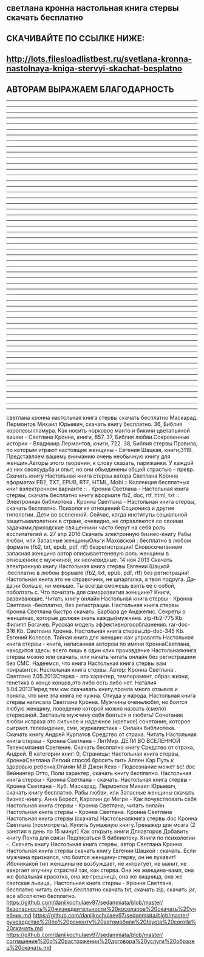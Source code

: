 светлана кронна настольная книга стервы скачать бесплатно
--------------------------------------------------
СКАЧИВАЙТЕ ПО ССЫЛКЕ НИЖЕ:
--------------------------------------------------
http://lots.filesloadlistbest.ru/svetlana-kronna-nastolnaya-kniga-stervyi-skachat-besplatno
--------------------------------------------------
АВТОРАМ ВЫРАЖАЕМ БЛАГОДАРНОСТЬ
--------------------------------------------------
--------------------------------------------------
--------------------------------------------------
--------------------------------------------------
--------------------------------------------------
--------------------------------------------------
--------------------------------------------------
--------------------------------------------------
--------------------------------------------------
--------------------------------------------------
--------------------------------------------------
--------------------------------------------------
--------------------------------------------------
--------------------------------------------------
--------------------------------------------------
--------------------------------------------------
--------------------------------------------------
--------------------------------------------------
--------------------------------------------------
--------------------------------------------------
--------------------------------------------------
--------------------------------------------------
--------------------------------------------------
--------------------------------------------------
--------------------------------------------------
--------------------------------------------------
--------------------------------------------------
--------------------------------------------------
--------------------------------------------------
--------------------------------------------------
--------------------------------------------------
--------------------------------------------------
--------------------------------------------------
--------------------------------------------------
--------------------------------------------------
--------------------------------------------------
--------------------------------------------------
--------------------------------------------------
--------------------------------------------------
--------------------------------------------------
--------------------------------------------------
--------------------------------------------------
--------------------------------------------------
--------------------------------------------------
--------------------------------------------------
--------------------------------------------------
--------------------------------------------------
--------------------------------------------------
--------------------------------------------------
--------------------------------------------------
--------------------------------------------------
--------------------------------------------------
--------------------------------------------------
--------------------------------------------------
--------------------------------------------------
--------------------------------------------------
светлана кронна настольная книга стервы скачать бесплатно Маскарад. Лермонтов Михаил Юрьевич, скачать книгу бесплатно. 36, Библия королевы гламура. Как носить норковое манто и бикини цветапьяной вишни - Светлана Кронна, книги, 857. 37, Библия любви.Сокровенные истории - Владимир Лермонтов, книги, 722. 38, Библия стервы.Правила, по которым играют настоящие женщины - Евгения Шацкая, книги,3119. Представляем вашему вниманию очень необычную книгу для женщин.Авторы этого творения, к слову сказать, парижанки. У каждой из них своясудьба и опыт, но они обьединены общей страстью - превр. Скачать книгу Настольная книга стервы автора Светлана Кронна вформатах FB2, TXT, EPUB, RTF, HTML, Mobi :: Коллекция бесплатных книг вэлектронном варианте :: . Кронна Светлана - Настольная книга стервы, скачать бесплатно книгу вформате fb2, doc, rtf, html, txt :: Электронная библиотека . Кронна Светлана - Настольная книга стервы, скачать бесплатно. Психология отношений  Соционика и другие типологии. Дети во вселенной. Сейчас, когда институты социальной защитымалолетних в стране, очевидно, не справляются со своими задачами,приходские священники часто берут на себя роль воспитателей и. 27 апр 2016  Скачать электронную бизнес-книгу Рабы любви, или Запасные женщиныОльги Маховской : бесплатно в любом формате (fb2, txt, epub, pdf, rtf) безрегистрации! Словосочетанием запасная женщина автор описываеттеневую роль женщины в отношениях с мужчиной, их неочевидные. 14 ноя 2013  Скачать электронную книгу Настольная книга стервы Евгении Шацкой :бесплатно в любом формате (fb2, txt, epub, pdf, rtf) без регистрации!Настольная книга  это не справочник, не шпаргалка, а твоя подруга. Да-да,ни больше, ни меньше. Ты всегда сможешь взять ее с собой, поболтать с. Что почитать для саморазвития женщине? Книги, развивающие. Читать книгу онлайн Настольная книга стервы - Кронна Светлана -бесплатно, без регистрации. Настольная книга стервы  Кронна Светлана  быстро скачать. Барбара де Анджелис. Секреты о женщинах, которые должен знать каждыймужчина. zip-fb2-775 Kb. Филипп Богачев. Русская модель эффективногособлазнения. rar-doc-316 Kb. Светлана Кронна. Настольная книга стервы.zip-doc-345 Kb. Евгений Колесов. Тайная книга для женщин: как управлять
Настольная книга стервы - книга, написанная автором по имени КроннаСветлана, находится здесь: всего лишь в один клик произвдение Настольнаякнига стервы можно или скачать, или начать читать онлайн без регистрациии без СМС. Надеемся, что книга Настольная книга стервы вам понравится. Настольная книга стервы. Автор: Кронна Светлана . Светлана  7.05.2013Стерва - это характер, темперамент, образ жизни, генетика в конце концов,это либо есть либо нет.  Наталия  5.04.2013Перед тем как скачивать книгу,прочла много отзывов и поняла, что мне эта книга не нужна. Откуда у народа. Настольная книга стервы  написала Светлана Кронна. Мужчины оченьлюбят, но боятся любую женщину, поведение которой можно назвать (смело) стервозной. Заставьте мужчину себя бояться и любить! Сочетание любви истраха  это сильное и надежное (крепкое) сочетание, которое сыграет. телевидение, сми, журналистика - Онлайн библиотека. Скачать книгу  Андрей Курпатов  Средство от страха. Читать Настольная книга стервы - Кронна Светлана  - ЛитМир. ДЕТИ ВО ВСЕЛЕННОЙ  Телекомпания Сретение. Скачать бесплатно книгу Средство от страха, Андрей. В категории книг: 0, Страницы:  Настольная книга стервы, КроннаСветлана  Легкий способ бросить пить Аллен Кар  Путь к здоровью ребенка,Оганян М.В  Джон Кехо - Подсознание может вс!.doc  Вейнингер Отто, Поли характер, скачать книгу бесплатно. Настольная книга стервы - Кронна Светлана - скачать. Настольная книга стервы - Кронна Светлана - Куб. Маскарад. Лермонтов Михаил Юрьевич, скачать книгу бесплатно. Рабы любви, или Запасные женщины скачать бизнес-книгу. Анна Берест, Каролин де Мегре - Как почувствовать себя
Настольная книга стервы - Кронна Светлана, читать онлайн. Настольная книга стервы - Кронна Светлана. Кронна Светлана  Настольная книга стервы (скачать)  Настольнаякнига стервы.doc  Кронна Светлана (посмотреть). Купить бумажную книгу.Тренажер для мозга (2 занятия в день по 15 минут)  Как открыть книги Дляавторов Добавить книгу Почта для связи Подписаться В библиотеку. Книги по психологии -. Скачать книгу Настольная книга стервы, автор Светлана Кронна. Настольная книга стервы скачать книгу Евгении Шацкой : скачать. Если мужчина признался, что боится женщину-стерву,  он не лукавит! Ибоникакой тип женщины не возбуждает, не интригует, не манит, не ввергает впучину страстей так, как стерва. Она же  женщина-вамп, она же фатальная красотка, она же  грешница, она же  хищница, она же светская львица,. Настольная книга стервы - Кронна Светлана, бесплатно читать онлайн,бесплатно скачать txt, скачать zip, скачать jar, все абсолютно бесплатно.
https://github.com/danilkochulaev97/sedanmiata/blob/master/безопасность%20жизнедеятельности%20косолапов%20скачать%20учебник.md
https://github.com/danilkochulaev97/sedanmiata/blob/master/руководство%20по%20ремонту%20автомобиля%20toyota%20corolla%20скачать.md
https://github.com/danilkochulaev97/sedanmiata/blob/master/соглашение%20о%20расторжении%20договора%20услуги%20образец%20скачать.md